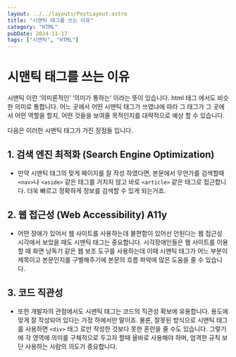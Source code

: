 ```yaml
---
layout: ../../layouts/PostLayout.astro
title: "시맨틱 태그를 쓰는 이유"
category: "HTML"
pubDate: 2024-11-17
tags: ["시맨틱", "HTML"]
---
```


# 시맨틱 태그를 쓰는 이유

시맨틱 이란 ‘의미론적인’ ‘의미가 통하는’ 이라는 뜻이 있습니다. html 태그 에서도 비슷한 의미로 통합니다. 어느 곳에서 어떤 시맨틱 태그가 쓰였냐에 따라 그 태그가 그 곳에서 어떤 역할을 할지, 어떤 것들을 보여줄 목적인지를 대략적으로 예상 할 수 있습니다.

다음은 이러한 시맨틱 태그가 가진 장점들 입니다.

## 1. 검색 엔진 최적화 (Search Engine Optimization)

- 만약 시맨틱 태그의 맞게 페이지를 잘 작성 하였다면, 본문에서 무언가를 검색할때 `<nav>`나 `<aside>` 같은 태그를 거치지 않고 바로 `<article>` 같은 태그로 접근합니다. 더욱 빠르고 정확하게 정보를 검색할 수 있게 되는거죠.

## 2. 웹 접근성 (Web Accessibility) A11y

- 어떤 장애가 있어서 웹 사이트를 사용하는데 불편함이 있어선 안된다는 웹 접근성 시각에서 보았을 때도 시맨틱 태그는 중요합니다. 시각장애인들은 웹 사이트를 이용할 때 화면 낭독기 같은 웹 보조 도구를 사용하는데 이때 시맨틱 태그가 어느 부분이 제목이고 본문인지를 구별해주기에 본문의 흐름 파악에 많은 도움을 줄 수 있습니다.

## 3. 코드 직관성

- 또한 개발자의 관점에서도 시맨틱 태그는 코드의 직관성 확보에 유용합니다. 용도에 맞게 잘 작성되어 있다는 가정 하에서만 말이죠. 물론, 잘못된 방식으로 시맨틱 태그를 사용하면 `<div>` 태그 로만 작성한 것보다 못한 혼란을 줄 수도 있습니다. 그렇기에 각 영역에 의미를 구체적으로 두고자 할때 올바로 사용해야 하며, 엄격한 규칙 보단 사용하는 사람의 의도가 중요합니다.
